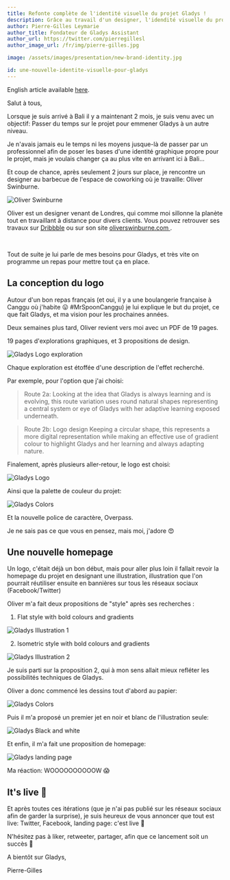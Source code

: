 ```yaml
---
title: Refonte complète de l'identité visuelle du projet Gladys !
description: Grâce au travail d'un designer, l'idendité visuelle du projet est refondue
author: Pierre-Gilles Leymarie
author_title: Fondateur de Gladys Assistant
author_url: https://twitter.com/pierregillesl
author_image_url: /fr/img/pierre-gilles.jpg

image: /assets/images/presentation/new-brand-identity.jpg

id: une-nouvelle-identite-visuelle-pour-gladys
---
```


English article available [here](/en/article/a-new-brand-identity).

Salut à tous,

Lorsque je suis arrivé à Bali il y a maintenant 2 mois, je suis venu avec un objectif: Passer du temps sur le projet pour emmener Gladys à un autre niveau.

Je n'avais jamais eu le temps ni les moyens jusque-là de passer par un professionnel afin de poser les bases d'une identité graphique propre pour le projet, mais je voulais changer ça au plus vite en arrivant ici à Bali...

Et coup de chance, après seulement 2 jours sur place, je rencontre un designer au barbecue de l'espace de coworking où je travaille: Oliver Swinburne.

<div class="row">

<div class="col-md-4">

<img alt="Oliver Swinburne" src="/fr/img/articles/new-identity/oliver.jpg" class="img-thumbnail" />

</div>

<div class="col-md-8">
<p>Oliver est un designer venant de Londres, qui comme moi sillonne la planète tout en travaillant à distance pour divers clients. Vous pouvez retrouver ses travaux sur <a href="http://oliverswinburne.dribbble.com/">Dribbble</a> ou sur son site <a href="https://www.oliverswinburne.com/">oliverswinburne.com </a>.</p>
</div>

</div>
<br />

Tout de suite je lui parle de mes besoins pour Gladys, et très vite on programme un repas pour mettre tout ça en place.

## La conception du logo

Autour d'un bon repas français (et oui, il y a une boulangerie française à Canggu où j'habite 😛 #MrSpoonCanggu) je lui explique le but du projet, ce que fait Gladys, et ma vision pour les prochaines années.

Deux semaines plus tard, Oliver revient vers moi avec un PDF de 19 pages.

19 pages d'explorations graphiques, et 3 propositions de design.

<img alt="Gladys Logo exploration" src="/fr/img/articles/new-identity/logo-design-exploration.jpg" />

Chaque exploration est étoffée d'une description de l'effet recherché.

Par exemple, pour l'option que j'ai choisi:

> Route 2a: Looking at the idea that Gladys is always learning and is evolving, this route variation uses round natural shapes representing a central system or eye of Gladys with her adaptive learning exposed underneath.

> Route 2b: Logo design Keeping a circular shape, this represents a more digital representation while making an effective use of gradient colour to highlight Gladys and her learning and always adapting nature.

Finalement, après plusieurs aller-retour, le logo est choisi:

<img alt="Gladys Logo" src="/fr/img/articles/new-identity/gladys-logo.png" />

Ainsi que la palette de couleur du projet:

<img alt="Gladys Colors" src="/fr/img/articles/new-identity/gladys-colors.jpg" />

Et la nouvelle police de caractère, Overpass.

Je ne sais pas ce que vous en pensez, mais moi, j'adore 😍

## Une nouvelle homepage

Un logo, c'était déjà un bon début, mais pour aller plus loin il fallait revoir la homepage du projet en designant une illustration, illustration que l'on pourrait réutiliser ensuite en bannières sur tous les réseaux sociaux (Facebook/Twitter)

Oliver m'a fait deux propositions de "style" après ses recherches :

1. Flat style with bold colours and gradients

<img alt="Gladys Illustration 1" src="/fr/img/articles/new-identity/gladys-illustration-style-1.jpg" />

2. Isometric style with bold colours and gradients

<img alt="Gladys Illustration 2" src="/fr/img/articles/new-identity/gladys-illustration-style-2.jpg" />

Je suis parti sur la proposition 2, qui à mon sens allait mieux refléter les possibilités techniques de Gladys.

Oliver a donc commencé les dessins tout d'abord au papier:

<img alt="Gladys Colors" src="/fr/img/articles/new-identity/gladys-illustration-draw.jpg" />

Puis il m'a proposé un premier jet en noir et blanc de l'illustration seule:

<img alt="Gladys Black and white" src="/fr/img/articles/new-identity/black-and-white.jpg" />

Et enfin, il m'a fait une proposition de homepage:

<img alt="Gladys landing page" src="/fr/img/articles/new-identity/gladys-landing-page.jpg" />

Ma réaction: WOOOOOOOOOOW 😱

## It's live 🚀

Et après toutes ces itérations (que je n'ai pas publié sur les réseaux sociaux afin de garder la surprise), je suis heureux de vous annoncer que tout est live: Twitter, Facebook, landing page: c'est live 🚀

N'hésitez pas à liker, retweeter, partager, afin que ce lancement soit un succès 🎉

A bientôt sur Gladys,

Pierre-Gilles
